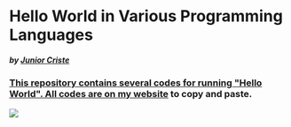 # Hello World in Various Programming Languages
##### by <a href="https://github.com/JuniorCriste">Junior Criste

### This repository contains several codes for running "Hello World". All codes are on [my website]("https://www.informaticode.com.br/hello-world-various-programming-languages") to copy and paste.
![](https://1.bp.blogspot.com/-Tr83jBEGNBo/XoKLHcvFsLI/AAAAAAAAGvs/jIDOy7yEFIkhfPA79Kb02h2URpzMiFqpgCLcBGAsYHQ/s1600/Git_Junior_80.png)
